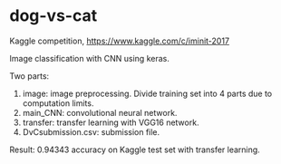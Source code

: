 # dog-vs-cat
Kaggle competition, https://www.kaggle.com/c/iminit-2017

Image classification with CNN using keras.

Two parts:
1. image: image preprocessing. Divide training set into 4 parts due to computation limits.
2. main_CNN: convolutional neural network.
3. transfer: transfer learning with VGG16 network.
4. DvCsubmission.csv: submission file.

Result:
0.94343 accuracy on Kaggle test set with transfer learning.

